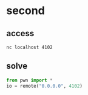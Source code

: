# second 

## access

```
nc localhost 4102
```

## solve

```python
from pwn import *
io = remote("0.0.0.0", 4102)
```
